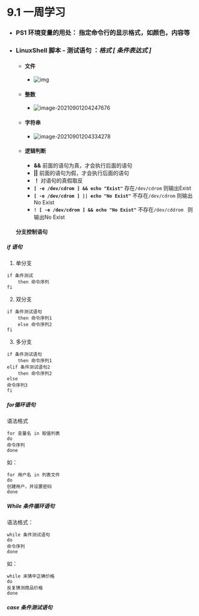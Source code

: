 # 9.1 一周学习



- ### **PS1** 环境变量的用处： 指定命令行的显示格式，如颜色，内容等



- ### LinuxShell 脚本 - 测试语句 ：***格式 [ 条件表达式 ]***

  - #### **文件**
    
    - ![img](https://api2.mubu.com/v3/document_image/229fc357-16c4-4b60-8be8-3b3e81ede2f2-7742842.jpg)
  - #### **整数**
    
    - ![image-20210901204247676](C:\Users\lzw\AppData\Roaming\Typora\typora-user-images\image-20210901204247676.png)
  - #### **字符串**
    
    - ![image-20210901204334278](C:\Users\lzw\AppData\Roaming\Typora\typora-user-images\image-20210901204334278.png)
  - #### 逻辑判断
    
    - **&&**  前面的语句为真，才会执行后面的语句
    - **||**  前面的语句为假，才会执行后面的语句
    - **！**    对语句的真假取反
    - **`[ -e /dev/cdrom ] && echo "Exist"`**                                存在`/dev/cdrom` 则输出Exist
    - **`[ -e /dev/cdrom ] || echo "No Exist"`**                         不存在`/dev/cdrom` 则输出 No Exist
    - **`! [ -e /dev/cdrom ] && echo "No Exist"`**                     不存在`/dev/cddrom ` 则输出No Exist

  

  

  #### 分支控制语句

##### if 语句

1. 单分支

```shell
if 条件测试
	then 命令序列
fi
```

2. 双分支

```shell
if 条件测试语句
	then 命令序列1
	else 命令序列2
fi
```

3. 多分支

```shell
if 条件测试语句
	then 命令序列1
elif 条件测试语句2
	then 命令序列2
else
命令序列3
fi
```



##### for循环语句

语法格式

```shell
for 变量名 in 取值列表
do 
命令序列
done
```

如：

```shell
for 用户名 in 列表文件
do
创建用户，并设置密码
done
```



#####  While 条件循环语句

语法格式：

```shell
while 条件测试语句
do
命令序列
done
```

如：

```shell
while 未猜中正确价格
do
反复猜测商品价格
done
```



##### case 条件测试语句

















